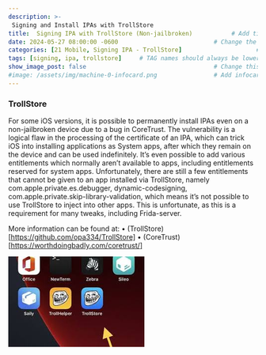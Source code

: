 ```yaml
---
description: >-
 Signing and Install IPAs with TrollStore
title:  Signing IPA with TrollStore (Non-jailbroken)           # Add title here
date: 2024-05-27 08:00:00 -0600                           # Change the date to match completion date
categories: [21 Mobile, Signing IPA - TrollStore]                     # Change Templates to Writeup
tags: [signing, ipa, trollstore]     # TAG names should always be lowercase; replace template with writeup, and add relevant tags
show_image_post: false                                    # Change this to true
#image: /assets/img/machine-0-infocard.png                # Add infocard image here for post preview image
---
```


### TrollStore

For some iOS versions, it is possible to permanently install IPAs even on a non-jailbroken device due to a bug in CoreTrust. The vulnerability is a logical flaw in the processing of the certificate of an IPA, which can trick iOS into installing applications as System apps, after which they remain on the device and can be used indefinitely. It’s even possible to add various entitlements which normally aren’t available to apps, including entitlements reserved for system apps. Unfortunately, there are still a few entitlements that cannot be given to an app installed via TrollStore, namely com.apple.private.es.debugger, dynamic-codesigning, com.apple.private.skip-library-validation, which means it’s not possible to use TrollStore to inject into other apps. This is unfortunate, as this is a requirement for many tweaks, including Frida-server.

More information can be found at:
•	(TrollStore)[https://github.com/opa334/TrollStore]
•	(CoreTrust) [https://worthdoingbadly.com/coretrust/]

![Trollstore](/assets/img/Pasted-image-20240527210527.png)
